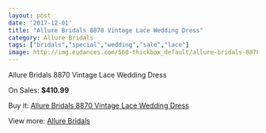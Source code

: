 ```yaml
---
layout: post
date: '2017-12-01'
title: "Allure Bridals 8870 Vintage Lace Wedding Dress"
category: Allure Bridals
tags: ["bridals","special","wedding","sale","lace"]
image: http://img.eudances.com/560-thickbox_default/allure-bridals-8870-vintage-lace-wedding-dress.jpg
---
```

Allure Bridals 8870 Vintage Lace Wedding Dress

On Sales: **$410.99**
<a href="https://www.eudances.com/en/allure-bridals/176-allure-bridals-8870-vintage-lace-wedding-dress.html"><amp-img layout="responsive" width="600" height="600" src="//img.eudances.com/560-thickbox_default/allure-bridals-8870-vintage-lace-wedding-dress.jpg" alt="Allure Bridals 8870 Vintage Lace Wedding Dress 0" /></a>
<a href="https://www.eudances.com/en/allure-bridals/176-allure-bridals-8870-vintage-lace-wedding-dress.html"><amp-img layout="responsive" width="600" height="600" src="//img.eudances.com/562-thickbox_default/allure-bridals-8870-vintage-lace-wedding-dress.jpg" alt="Allure Bridals 8870 Vintage Lace Wedding Dress 1" /></a>
<a href="https://www.eudances.com/en/allure-bridals/176-allure-bridals-8870-vintage-lace-wedding-dress.html"><amp-img layout="responsive" width="600" height="600" src="//img.eudances.com/561-thickbox_default/allure-bridals-8870-vintage-lace-wedding-dress.jpg" alt="Allure Bridals 8870 Vintage Lace Wedding Dress 2" /></a>

Buy it: [Allure Bridals 8870 Vintage Lace Wedding Dress](https://www.eudances.com/en/allure-bridals/176-allure-bridals-8870-vintage-lace-wedding-dress.html "Allure Bridals 8870 Vintage Lace Wedding Dress")

View more: [Allure Bridals](https://www.eudances.com/en/2-allure-bridals "Allure Bridals")